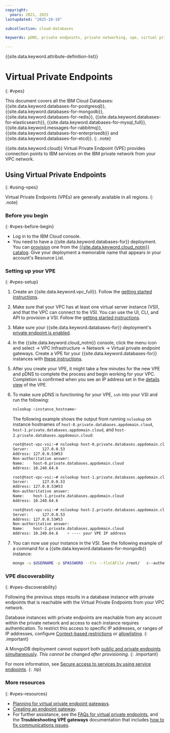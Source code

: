 ```yaml
---
copyright:
  years: 2021, 2025
lastupdated: "2025-10-10"

subcollection: cloud-databases

keywords: pDNS, private endpoints, private networking, vpe, virtual private endpoints

---
```


{{site.data.keyword.attribute-definition-list}}


# Virtual Private Endpoints 
{: #vpes}

This document covers all the IBM Cloud Databases: {{site.data.keyword.databases-for-postgresql}}, {{site.data.keyword.databases-for-mongodb}}, {{site.data.keyword.databases-for-redis}}, {{site.data.keyword.databases-for-elasticsearch}}, {{site.data.keyword.databases-for-mysql_full}}, {{site.data.keyword.messages-for-rabbitmq}}, {{site.data.keyword.databases-for-enterprisedb}} and {{site.data.keyword.databases-for-etcd}}. 
{: .note}

{{site.data.keyword.cloud}} Virtual Private Endpoint (VPE) provides connection points to IBM services on the IBM private network from your VPC network.

## Using Virtual Private Endpoints
{: #using-vpes}

Virtual Private Endpoints (VPEs) are generally available in all regions. 
{: .note}

### Before you begin
{: #vpes-before-begin}

- Log in to the IBM Cloud console.
- You need to have a {{site.data.keyword.databases-for}} deployment. You can [provision](/docs/cloud-databases?topic=cloud-databases-getting-started-cdb-provision-instance) one from the [{{site.data.keyword.cloud_notm}} catalog](https://cloud.ibm.com/catalog). Give your deployment a memorable name that appears in your account's Resource List.

### Setting up your VPE
{: #vpes-setup}

1. Create an {{site.data.keyword.vpc_full}}. Follow the [getting started instructions](/docs/vpc?topic=vpc-getting-started). 

2. Make sure that your VPC has at least one virtual server instance (VSI), and that the VPC can connect to the VSI. You can use the UI, CLI, and API to provision a VSI. Follow the [getting started instructions](/docs/vpc?topic=vpc-creating-virtual-servers).

3. Make sure your {{site.data.keyword.databases-for}} deployment's [private endpoint is enabled](/docs/cloud-databases?topic=cloud-databases-service-endpoints).

4. In the {{site.data.keyword.cloud_notm}} console, click the menu icon and select -> VPC Infrastructure -> Network -> Virtual private endpoint gateways. Create a VPE for your {{site.data.keyword.databases-for}} instances with [these instructions](/docs/vpc?topic=vpc-about-vpe). 

5. After you create your VPE, it might take a few minutes for the new VPE and pDNS to complete the process and begin working for your VPC. Completion is confirmed when you see an IP address set in the [details view](/docs/vpc?topic=vpc-vpe-viewing-details-of-an-endpoint-gateway) of the VPE. 

6. To make sure pDNS is functioning for your VPE, `ssh` into your VSI and run the following:

   ```bash
   nslookup <instance_hostname>
   ```

   The following example shows the output from running `nslookup` on instance hostnames of `host-0.private.databases.appdomain.cloud`, `host-1.private.databases.appdomain.cloud`, and `host-2.private.databases.appdomain.cloud`:

   ```bash
   root@test-vpc-vsi:~# nslookup host-0.private.databases.appdomain.cloud
   Server:		127.0.0.53
   Address:	127.0.0.53#53
   Non-authoritative answer:
   Name:	host-0.private.databases.appdomain.cloud
   Address: 10.240.64.6
   ```
   
   ```bash
   root@test-vpc-vsi:~# nslookup host-1.private.databases.appdomain.cloud
   Server:		127.0.0.53
   Address:	127.0.0.53#53
   Non-authoritative answer:
   Name:	host-1.private.databases.appdomain.cloud
   Address: 10.240.64.6
   ```
   
   ```bash
   root@test-vpc-vsi:~# nslookup host-2.private.databases.appdomain.cloud
   Server:		127.0.0.53
   Address:	127.0.0.53#53
   Non-authoritative answer:
   Name:	host-2.private.databases.appdomain.cloud
   Address: 10.240.64.6    < ---- your VPE IP address
   ```

7. You can now use your instance in the VSI. See the following example of a command for a {{site.data.keyword.databases-for-mongodb}} instance:

   ```bash
   mongo -u $USERNAME -p $PASSWORD --tls --tlsCAFile /root/   c--authenticationDatabase admin --host replset/host-0.private.databaseappdomain.   cloud:30066,host-1.private.databases.appdomain.cloud:30066,host-private.   databases.appdomain.cloud:30066
   ```

### VPE discoverability
{: #vpes-discoverability}

Following the previous steps results in a database instance with private endpoints that is reachable with the Virtual Private Endpoints from your VPC network.

Database instances with private endpoints are reachable from any account within the private network and access to each instance requires authentication. To restrict this access to specific IP addresses, or ranges of IP addresses, configure [Context-based restrictions](/docs/cloud-databases?topic=cloud-databases-cbr) or [allowlisting](/docs/cloud-databases?topic=cloud-databases-allowlisting). 
{: .important}

A MongoDB deployment cannot support both [public and private endpoints simultaneously](/docs/cloud-databases?topic=cloud-databases-service-endpoints&interface=ui). *This cannot be changed after provisioning*.
{: .important}

For more information, see [Secure access to services by using service endpoints](/docs/account?topic=account-service-endpoints-overview).
{: .tip}

### More resources
{: #vpes-resources}

- [Planning for virtual private endpoint gateways](/docs/vpc?topic=vpc-planning-considerations).
- [Creating an endpoint gateway](/docs/vpc?topic=vpc-ordering-endpoint-gateway).
- For further assistance, see the [FAQs for virtual private endpoints](/docs/vpc?topic=vpc-faqs-vpe), and the **Troubleshooting VPE gateways** documentation that includes [how to fix communications issues](/docs/vpc?topic=vpc-troubleshoot-cannot-communicate). 
